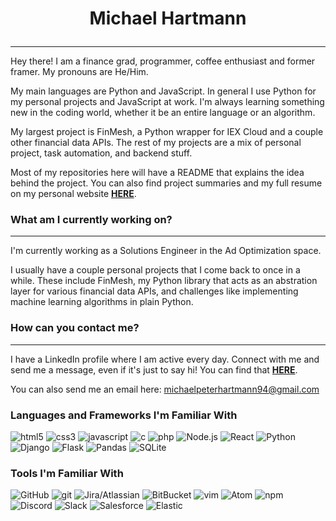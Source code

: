 # <p align="center">Michael Hartmann<p>
---

Hey there! I am a finance grad, programmer, coffee enthusiast and former framer. My pronouns are He/Him.

My main languages are Python and JavaScript. In general I use Python for my personal projects and JavaScript at work. I'm always learning something new in the coding world, whether it be an entire language or an algorithm.

My largest project is FinMesh, a Python wrapper for IEX Cloud and a couple other financial data APIs. The rest of my projects are a mix of personal project, task automation, and backend stuff.

Most of my repositories here will have a README that explains the idea behind the project. You can also find project summaries and my full resume on my personal website **[HERE](https://michaelphartmann.github.io/)**.


### What am I currently working on?
---

I'm currently working as a Solutions Engineer in the Ad Optimization space.

I usually have a couple personal projects that I come back to once in a while. These include FinMesh, my Python library that acts as an abstration layer for various financial data APIs, and challenges like implementing machine learning algorithms in plain Python.


### How can you contact me?
---

I have a LinkedIn profile where I am active every day. Connect with me and send me a message, even if it's just to say hi! You can find that **[HERE](https://www.linkedin.com/in/michael-hartmann/)**.

You can also send me an email here: <michaelpeterhartmann94@gmail.com>

### Languages and Frameworks I'm Familiar With

<p>
<img alt="html5" src="https://img.shields.io/badge/-HTML5-E34F26?style=flat-square&logo=html5&logoColor=white" />
<img alt="css3" src="https://img.shields.io/badge/-CSS3-1572B6?style=flat-square&logo=css3&logoColor=white" />
<img alt="javascript" src="https://img.shields.io/badge/-JavaScript-F7DF1E?style=flat-square&logo=javascript&logoColor=white" />
<img alt="c" src="https://img.shields.io/badge/-C-F7DF1E?style=flat-square&logo=c&logoColor=red" />
<img alt="php" src="https://img.shields.io/badge/-PHP-F7DF1E?style=flat-square&logo=php&logoColor=white" />
<img alt="Node.js" src="https://img.shields.io/badge/-Node.js-43853d?style=flat-square&logo=Node-dot-js&logoColor=white" />
<img alt="React" src="https://img.shields.io/badge/-React-43853d?style=flat-square&logo=react&logoColor=white" />
<img alt="Python" src="https://img.shields.io/badge/-Python-3776AB?style=flat-square&logo=python&logoColor=white" />
<img alt="Django" src="https://img.shields.io/badge/-Django-3776AB?style=flat-square&logo=django&logoColor=white" />
<img alt="Flask" src="https://img.shields.io/badge/-Flask-3776AB?style=flat-square&logo=flask&logoColor=white" />
<img alt="Pandas" src="https://img.shields.io/badge/-Pandas-3776AB?style=flat-square&logo=pandas&logoColor=white" />
<img alt="SQLite" src="https://img.shields.io/badge/-SQLite-3776AB?style=flat-square&logo=sqlite&logoColor=white" />
<p>

### Tools I'm Familiar With

<p>
<img alt="GitHub" src="https://img.shields.io/badge/-GitHub-181717?style=flat-square&logo=github&logoColor=white" />
<img alt="git" src="https://img.shields.io/badge/-Git-F05032?style=flat-square&logo=git&logoColor=white" />
<img alt="Jira/Atlassian" src="https://img.shields.io/badge/-Atlassian-4A154B?style=flat-square&logo=atlassian&logoColor=white" />
<img alt="BitBucket" src="https://img.shields.io/badge/-BitBucket-4A154B?style=flat-square&logo=bitbucket&logoColor=white" />
<img alt="vim" src="https://img.shields.io/badge/-Vim-F05032?style=flat-square&logo=vim&logoColor=white" />
<img alt="Atom" src="https://img.shields.io/badge/-Atom-F05032?style=flat-square&logo=atom&logoColor=white" />
<img alt="npm" src="https://img.shields.io/badge/-NPM-CB3837?style=flat-square&logo=npm&logoColor=white" />
<img alt="Discord" src="https://img.shields.io/badge/-Discord-7289DA?style=flat-square&logo=discord&logoColor=white" />
<img alt="Slack" src="https://img.shields.io/badge/-Slack-4A154B?style=flat-square&logo=slack&logoColor=white" />
<img alt="Salesforce" src="https://img.shields.io/badge/-Salesforce-4A154B?style=flat-square&logo=salesforce&logoColor=white" />
<img alt="Elastic" src="https://img.shields.io/badge/-Elastic-4A154B?style=flat-square&logo=elastic&logoColor=white" />
<p>
